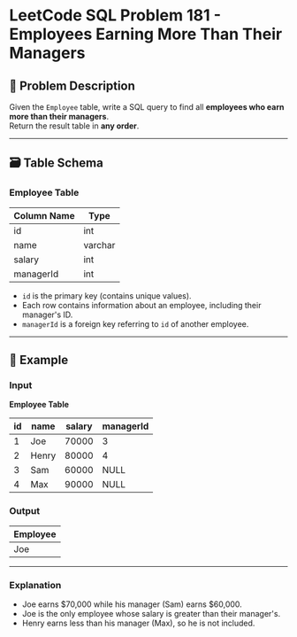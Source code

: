 # LeetCode SQL Problem 181 - Employees Earning More Than Their Managers

## 📘 Problem Description

Given the `Employee` table, write a SQL query to find all **employees who earn more than their managers**.  
Return the result table in **any order**.

---

## 🗃️ Table Schema

### Employee Table

| Column Name | Type    |
|-------------|---------|
| id          | int     |
| name        | varchar |
| salary      | int     |
| managerId   | int     |

- `id` is the primary key (contains unique values).
- Each row contains information about an employee, including their manager's ID.
- `managerId` is a foreign key referring to `id` of another employee.

---

## 🧪 Example

### Input

**Employee Table**

| id | name  | salary | managerId |
|----|-------|--------|-----------|
| 1  | Joe   | 70000  | 3         |
| 2  | Henry | 80000  | 4         |
| 3  | Sam   | 60000  | NULL      |
| 4  | Max   | 90000  | NULL      |

### Output

| Employee |
|----------|
| Joe      |

---

### Explanation

- Joe earns \$70,000 while his manager (Sam) earns \$60,000.
- Joe is the only employee whose salary is greater than their manager's.
- Henry earns less than his manager (Max), so he is not included.

